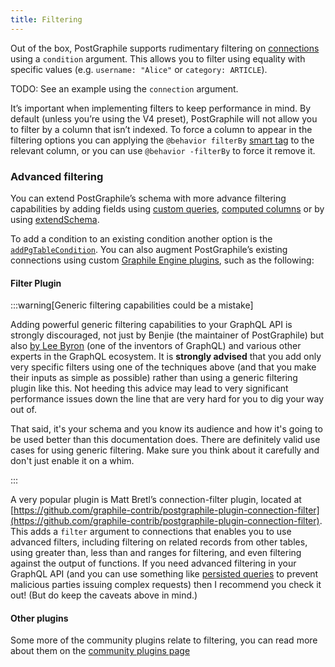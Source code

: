 ```yaml
---
title: Filtering
---
```


Out of the box, PostGraphile supports rudimentary filtering on
[connections](./connections) using a `condition` argument. This allows you to
filter using equality with specific values (e.g. `username: "Alice"` or
`category: ARTICLE`).

TODO: See an example using the `connection` argument.

It’s important when implementing filters to keep performance in mind. By
default (unless you’re using the V4 preset), PostGraphile will not allow you to
filter by a column that isn’t indexed. To force a column to appear in the
filtering options you can applying the `@behavior filterBy` [smart
tag](./smart-tags) to the relevant column, or you can use `@behavior -filterBy`
to force it remove it.

### Advanced filtering

You can extend PostGraphile’s schema with more advance filtering capabilities by
adding fields using [custom queries](./custom-queries),
[computed columns](./computed-columns) or by using
[extendSchema](./extend-schema).

To add a condition to an existing condition another option is the
[`addPgTableCondition`](./add-pg-table-condition). You
can also augment PostGraphile’s existing connections using custom [Graphile
Engine plugins](./extending-raw), such as the following:

#### Filter Plugin

:::warning[Generic filtering capabilities could be a mistake]

Adding powerful generic filtering capabilities to your GraphQL
API is strongly discouraged, not just by Benjie (the maintainer of
PostGraphile) but also
[by Lee Byron](https://twitter.com/leeb/status/1004655619431731200) (one of
the inventors of GraphQL) and various other experts in the GraphQL ecosystem.
It is **strongly advised** that you add only very specific filters using one
of the techniques above (and that you make their inputs as simple as possible)
rather than using a generic filtering plugin like this. Not heeding this
advice may lead to very significant performance issues down the line that are
very hard for you to dig your way out of.

That said, it's your schema and you know its audience and how it's going to be
used better than this documentation does. There are definitely valid use cases
for using generic filtering. Make sure you think about it carefully and don't
just enable it on a whim.

:::

A very popular plugin is Matt Bretl’s connection-filter plugin, located at
[https://github.com/graphile-contrib/postgraphile-plugin-connection-filter](https://github.com/graphile-contrib/postgraphile-plugin-connection-filter).
This adds a `filter` argument to connections that enables you to use advanced
filters, including filtering on related records from other tables, using greater
than, less than and ranges for filtering, and even filtering against the output
of functions. If you need advanced filtering in your GraphQL API (and you can
use something like
[persisted queries](./production#simple-query-allowlist-persisted-queries--persisted-operations) to
prevent malicious parties issuing complex requests) then I recommend you check
it out! (But do keep the caveats above in mind.)

#### Other plugins

Some more of the community plugins relate to filtering, you can read more about
them on the [community plugins page](./community-plugins)
